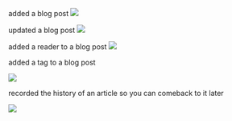 added a blog post
![](https://www.dropbox.com/s/5fvlzhl74u5ibgs/Screen%20Shot%202020-12-14%20at%2012.56.04%20AM.png?dl=0)

updated a blog post
![](https://www.dropbox.com/s/e2rddb62yfdxtqr/Screen%20Shot%202020-12-14%20at%2012.57.35%20AM.png?dl=0)

added a reader to a blog post
![](https://www.dropbox.com/s/e6zqw8isf0tuxws/Screen%20Shot%202020-12-14%20at%201.03.03%20AM.png?dl=0)

added a tag to a blog post

![](https://www.dropbox.com/s/uswet7uso8eydwc/Screen%20Shot%202020-12-14%20at%201.05.33%20AM.png?dl=0)

recorded the history of an article so you can comeback to it later

![](https://www.dropbox.com/s/8afgnzrujt4gt6o/Screen%20Shot%202020-12-14%20at%201.10.32%20AM.png?dl=0)
